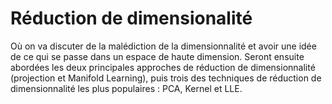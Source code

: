 # Réduction de dimensionalité

Où on va discuter de la malédiction de la dimensionnalité et avoir une idée de ce qui se passe dans un espace de haute dimension. Seront ensuite abordées les deux principales approches de réduction de dimensionnalité (projection et Manifold Learning), puis trois des techniques de réduction de dimensionnalité les plus populaires : PCA, Kernel et LLE.